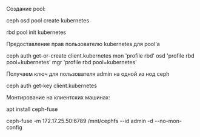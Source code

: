 Создание pool:

ceph osd pool create kubernetes

rbd pool init kubernetes

Предоставление прав пользователю kubernetes для pool'а

ceph auth get-or-create client.kubernetes mon 'profile rbd' osd 'profile rbd pool=kubernetes' mgr 'profile rbd pool=kubernetes'

Получаем ключ для пользователя admin на одной из нод ceph

ceph auth get-key client.kubernetes

Монтирование на клиентских машинах:

apt install ceph-fuse

ceph-fuse -m 172.17.25.50:6789 /mnt/cephfs --id admin  -d --no-mon-config
